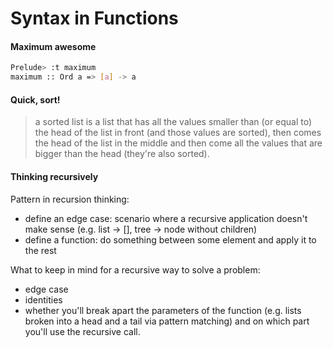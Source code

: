# Syntax in Functions

#### Maximum awesome
```bash
Prelude> :t maximum
maximum :: Ord a => [a] -> a
```
#### Quick, sort!

> a sorted list is a list that has all the values smaller than (or equal to) the head of the list in front (and those values are sorted), then comes the head of the list in the middle and then come all the values that are bigger than the head (they're also sorted).

#### Thinking recursively

Pattern in recursion thinking:
- define an edge case: scenario where a recursive application doesn't make sense (e.g. list -> [], tree -> node without children)
- define a function: do something between some element and apply it to the rest

What to keep in mind for a recursive way to solve a problem:
- edge case
- identities
- whether you'll break apart the parameters of the function (e.g. lists broken into a head and a tail via pattern matching) and on which part you'll use the recursive call.